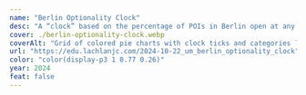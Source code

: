 ```yaml
---
name: "Berlin Optionality Clock"
desc: "A “clock” based on the percentage of POIs in Berlin open at any given time."
cover: ./berlin-optionality-clock.webp
coverAlt: "Grid of colored pie charts with clock ticks and categories like bars, night clubs, parks, museums"
url: "https://edu.lachlanjc.com/2024-10-22_um_berlin_optionality_clock"
color: "color(display-p3 1 0.77 0.26)"
year: 2024
feat: false
---
```


